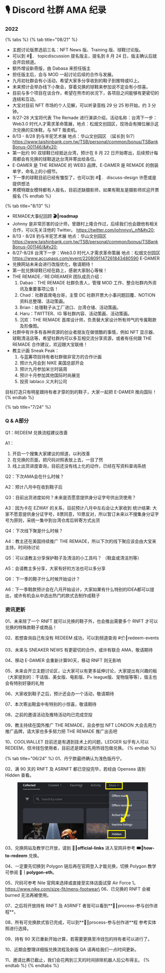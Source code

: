 # 🎙 Discord 社群 AMA 纪录

### 2022

{% tabs %}
{% tab title="08/21" %}
* 主题讨论版票选前三名：NFT News 版、Training 版、球鞋讨论版。&#x20;
* 可以到 #🦖． topicdiscussion 提名版主，提名到 8 月 24 日，版主确认后就会开启频道。&#x20;
* 额外增设新奇版，由 Dabasa 来担任版主&#x20;
* 担任版主后，会与 MOD 一起讨论后续的合作与发展。&#x20;
* 九月初社群会有小活动，希望大家多分享收到的鞋子到推特或IG上。
* 未来预计会举办线下小聚会，穿着兑换的球鞋来参加说不定会有小惊喜。&#x20;
* 目前与多个项目在谈合作，希望在熊市的状况下，各项目之间能够有更密切的连结和互动。&#x20;
* 大宝对目前 NFT 市场的个人见解，可以听录音档 29 分 25 秒开始，约 3 分钟。&#x20;
* 8/27-28 大宝将代表 The Remade 进行演讲介绍，活动名称：台湾下一步：Web3.0 时代人才需求革命策展，地点：松烟文创园区，现场会有摊位展示这次兑换的实体鞋，与 NFT 贩卖机。&#x20;
* 8/13 - 8/28 豹与羊驼艺术展 地点：华山文创园区 （延长到 9/7） https://www.taishinbank.com.tw/TSB/personal/common/bonus/TSBankBonus-001146/&#x20;
* 第一批约 90 双球鞋已经抵达台湾，预计在 8 月 22 日开始寄出，后续预计每周都会有兑换的球鞋送达台湾并寄出给各位。&#x20;
* E-DAMER 是 THE REMADE 的 WEB3 品牌，E-DAMER 是 REMADE 的倒装单字，命名上的小细节。&#x20;
* 下一季的球鞋目前已经有雏型了，也可以到 #🔮． discuss-design 许愿或是提供想法&#x20;
* 男模特跟女模特都有人报名，目前还缺摄影师，如果有鞋友是摄影师欢迎开票报名
{% endtab %}

{% tab title="8/13" %}
* REMADE大事纪回顾 **🎬┃roadmap**&#x20;
* Johnny 是非常厉害的设计师，曾跟村上隆合作过，后续我们也会跟他有相关合作，可以先关注他的 Twitter。 https://twitter.com/johnnyx\_nft&#x20;
* 8/13 - 8/28 豹与羊驼艺术展 地点：华山文创园区 https://www.taishinbank.com.tw/TSB/personal/common/bonus/TSBankBonus-001146/&#x20;
* 8/27-8/28 台湾下一步：Web3.0 时代人才需求革命策展 地点：松烟文创园区 https://www.accupass.com/event/2208091147261843480590 E-DAMER&#x20;
* 兑换网站未来会进行改版优化，敬请期待！&#x20;
* 第一批兑换球鞋已经在路上，感谢大家耐心等候！&#x20;
* THE REMADE／RE:DREAMER 团队成员介绍：
  1. Dabao：THE REMADE 社群负责人，管理 MOD 工作、整合社群内外资讯及重要事项公告！&#x20;
  2. Chad：社群首席电台哥，主管 DC 社群开票大小事问题回覆、NOTION 资料总整理、活动策画。&#x20;
  3. Brian：处理鞋子从工厂进口、台湾仓储、活动策画。&#x20;
  4. Haru：TWITTER、IG 等社群内容、活动策画、活动策画。&#x20;
  5. 沉欢：THE REMADE 首席设计师，负责替大家设计所有帅气的专属鞋款及形像图。
* 社群中有许多有各种资源的创业者朋友在做很酷的事情，例如 NFT 显示器、球鞋清洁店等，希望社群内可以多互相交流分享资源，或者有任何跟 THE REMADE 合作建议，欢迎跟大宝联络！&#x20;
* 教主计画 Sneak Peak：
  1. 与蓝筹项目持有者社群做非官方的合作计画&#x20;
  2. 预计九月会到 NIKE 美国总部开会&#x20;
  3. 预计九月参加米兰时装周&#x20;
  4. 预计十月参加其他国际时尚展览&#x20;
  5. 投资 lablaco 义大利公司

目标打造只有明星跟持有者才穿的到的鞋子，大家一起把 E-DAMER 推向国际！
{% endtab %}

{% tab title="7/24" %}
### Q & A部分

Q1：REDEEM 兑换流程建议改善&#x20;

A1：

1. 开启一个搜集大家建议的频道，以利改善
2. 在兑换的页面，把尺码对照表放上去，一目了然
3. 线上出货进度查询，目前还没有线上化的动作，已经在写资料查询系统



Q2：下次AMA会在什么时候？

A2：预计八月中在收到鞋子后



Q3：目前出货进度如何？未来是否愿意提供身分证字号供出货使用？&#x20;

A3：因为卡在 EZWAY 的关系，目前预计八月中左右会让大家收到 统计结果: 大家不愿意提供身分证字号，8票同意，10票反对，所以暂订未来以不搜集身分证字号为原则，采统一集中到台湾仓库后转寄方式出货



Q4：下次线下聚是什么时候？&#x20;

A4：教主还在美国持续推广 THE REMADE，所以下次的线下聚应该会由大宝来主持，时间待讨论



Q5：可以请教主分享保护鞋子及清洁的小工具吗？ （鞋盒或清洁剂等）

A5：会请教主多分享，大家有好的方法也可以多分享



Q6：下一季的鞋子什么时候开始设计？&#x20;

A6：下一季鞋款预计会在八月开始设计，大家如果有什么特别的IDEA都可以提出，或许有机会从中选出热门的款式去制作成鞋子



### 资讯更新

01、未来除了一个 RNFT 就可以兑换的鞋子外，也会推出需要多个 RNFT 才可以兑换的特殊款鞋子或商品！&#x20;

02、若想查询自己有没有 REDEEM 成功，可以到频道查询 #📦┃redeem-events&#x20;

03、未来与 SNEAKER NEWS 有更密切的合作，或许有联合 AMA，敬请期待&#x20;

04、移动 E-DAMER 会重新计算90天，移动 RNFT 则无影响&#x20;

05、未来会开立主题讨论区，让大家可以有更多延伸讨论，大家提出有兴趣的板（大家提到的：干话版、美女版、电影版、P+ league版、宠物版等等），版主也会有特别好康的礼物&#x20;

06、大家收到鞋子之后，预计还会办一个活动，敬请期待&#x20;

07、本次寄出鞋盒中有特别的小惊喜，敬请期待&#x20;

08、之前的邀请活动及推特活动均已完成空投&#x20;

09、教主持续在国外推广 THE REMADE，且会参加 NFT LONDON 大会去用力推广品牌，请大家也多多努力把 THE REMADE 推广出去吧&#x20;

10、COOLWALLET 目前还是有遇到技术上的问题，LEDGER 似乎有人可以 REDEEM，但冷钱包使用者，目前还是建议先用热钱包做兑换。
{% endtab %}

{% tab title="06/24" %}
01、丹宁款最终确认为浅色版丹宁。

&#x20;02、满 90 天的 RNFT 及 ASRNFT 都已空投完毕，若经由 Opensea 请到 Hidden 查看。

<figure><img src=".gitbook/assets/hidden.png" alt=""><figcaption></figcaption></figure>

03、兑换网站及教学已开放，请到 **🔗┃official-links** 进入官网并参考 **🎟┃how-to-redeem** 兑换。&#x20;

04、一定要先切换到 Polygon 链后再在官网登入才能兑换，切换 Polygon 教学可参阅 **💜｜polygon-eth**。&#x20;

05、尺码可参考 Nile 官网来选择或直接至实体店面试穿 Air Force 1。 https://www.nike.com/size-fit/mens-footwear\
06、已兑换的 RNFT 会被 burned 无法再被使用。&#x20;

07、之后将开放持有 RNFT 及 ASRNFT 者皆可以看到**🧬┃process-参与创作进程**。&#x20;

08、所有可兑换款式皆已完成，可以到**🧬┃process-参与创作进**程 参考实体照进行选择。&#x20;

09、持有 90 天已重新开始计算，若需要更换至冷钱包的持有者可以进行了。&#x20;

10、近期会整理详细版兑换流程及新版 QA 请再给我们一点时间更新。&#x20;

11、邀请比赛已截止，我们会花两到三天的时间排除机器人后公布得主。
{% endtab %}
{% endtabs %}
